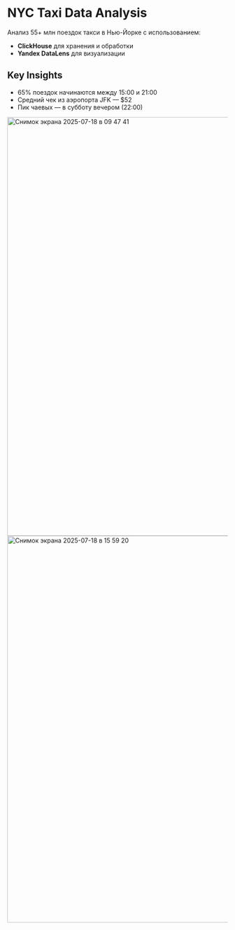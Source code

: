 # NYC Taxi Data Analysis
Анализ 55+ млн поездок такси в Нью-Йорке с использованием:
- **ClickHouse** для хранения и обработки
- **Yandex DataLens** для визуализации

## Key Insights
- 65% поездок начинаются между 15:00 и 21:00
- Средний чек из аэропорта JFK — $52
- Пик чаевых — в субботу вечером (22:00)
<img width="1470" height="956" alt="Снимок экрана 2025-07-18 в 09 47 41" src="https://github.com/user-attachments/assets/a2e69f52-1dfb-4bdd-a268-f48cb00b6922" />
<img width="1470" height="883" alt="Снимок экрана 2025-07-18 в 15 59 20" src="https://github.com/user-attachments/assets/f9a689a8-2c22-4d0f-81ba-d4d87d31e10e" />
